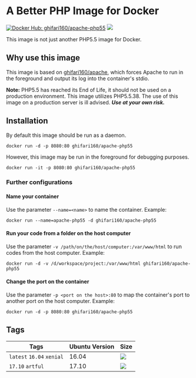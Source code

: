 # A Better PHP Image for Docker #
[![Docker Hub: ghifari160/apache-php55](https://img.shields.io/badge/docker%20hub-ghifari160%2Fapache--php55-ABD8EB.svg)](https://hub.docker.com/r/ghifari160/apache-php55/)
[![](https://images.microbadger.com/badges/image/ghifari160/apache-php55.svg)](https://microbadger.com/images/ghifari160/apache-php55 "Get your own image badge on microbadger.com")

This image is not just another PHP5.5 image for Docker.

## Why use this image ##
This image is based on [ghifari160/apache], which forces Apache to run in the
foreground and output its log into the container's stdio.

__Note:__ PHP5.5 has reached its End of Life, it should not be used on a
production environment. This image utilizes PHP5.5.38. The use of this image
on a production server is ill advised. __*Use at your own risk.*__

## Installation ##
By default this image should be run as a daemon.
```
docker run -d -p 8080:80 ghifari160/apache-php55
```
However, this image may be run in the foreground for debugging purposes.
```
docker run -it -p 8080:80 ghifari160/apache-php55
```

### Further configurations ###
#### Name your container ####
Use the parameter `--name=<name>` to name the container. Example:
```
docker run --name=apache-php55 -d ghifari160/apache-php55
```

#### Run your code from a folder on the host computer ####
Use the parameter `-v /path/on/the/host/computer:/var/www/html` to run codes
from the host computer. Example:
```
docker run -d -v /d/workspace/project:/var/www/html ghifari160/apache-php55
```

#### Change the port on the container ####
Use the parameter `-p <port on the host>:80` to map the container's port to
another port on the host computer. Example:
```
docker run -d -p 8080:80 ghifari160/apache-php55
```

## Tags ##
| Tags                      | Ubuntu Version | Size  |
|---------------------------|----------------|-------|
| `latest` `16.04` `xenial` | 16.04          | [![](https://images.microbadger.com/badges/image/ghifari160/apache-php55.svg)](https://microbadger.com/images/ghifari160/apache-php55 "Get your own image badge on microbadger.com") |
| `17.10` `artful`          | 17.10          | [![](https://images.microbadger.com/badges/image/ghifari160/apache-php55:17.10.svg)](https://microbadger.com/images/ghifari160/apache-php55:17.10 "Get your own image badge on microbadger.com") |

[ghifari160/apache]: https://github.com/ghifari160/docker-apache
